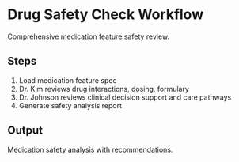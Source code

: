 # Drug Safety Check Workflow

Comprehensive medication feature safety review.

## Steps
1. Load medication feature spec
2. Dr. Kim reviews drug interactions, dosing, formulary
3. Dr. Johnson reviews clinical decision support and care pathways
4. Generate safety analysis report

## Output
Medication safety analysis with recommendations.

